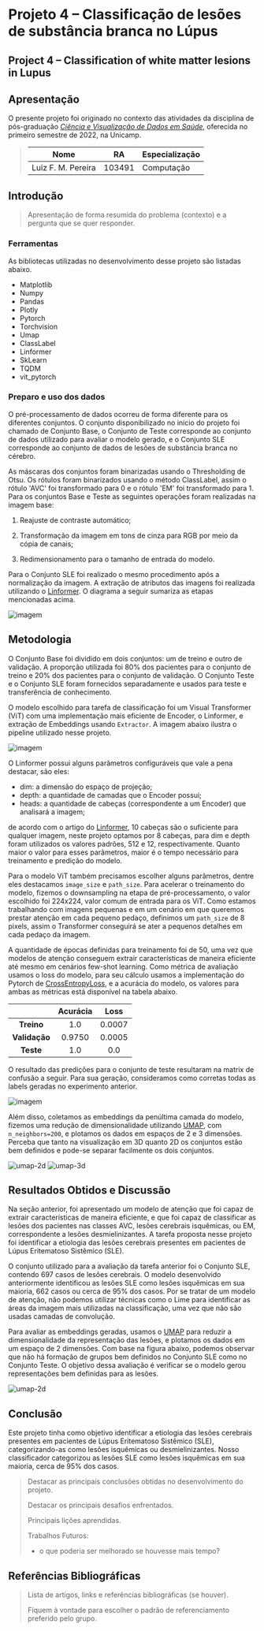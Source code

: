 # Projeto 4 – Classificação de lesões de substância branca no Lúpus

## Project 4 – Classification of white matter lesions in Lupus

## Apresentação

O presente projeto foi originado no contexto das atividades da disciplina de pós-graduação [*Ciência e Visualização de Dados em Saúde*](https://ds4h.org), oferecida no primeiro semestre de 2022, na Unicamp.

> |Nome  | RA | Especialização
> |--|--|--|
> | Luiz F. M. Pereira  | 103491  | Computação|

## Introdução

> Apresentação de forma resumida do problema (contexto) e a pergunta que se quer responder.

### Ferramentas

As bibliotecas utilizadas no desenvolvimento desse projeto são listadas abaixo.

* Matplotlib
* Numpy
* Pandas
* Plotly
* Pytorch
* Torchvision
* Umap
* ClassLabel
* Linformer
* SkLearn
* TQDM
* vit_pytorch

### Preparo e uso dos dados

O pré-processamento de dados ocorreu de forma diferente para os diferentes conjuntos. O conjunto disponibilizado no início do projeto foi chamado de Conjunto Base, o Conjunto de Teste corresponde ao conjunto de dados utilizado para avaliar o modelo gerado, e o Conjunto SLE corresponde ao conjunto de dados de lesões de substância branca no cérebro.

As máscaras dos conjuntos foram binarizadas usando o Thresholding de Otsu. Os rótulos foram binarizados usando o método ClassLabel, assim o rótulo 'AVC' foi transformado para 0 e o rótulo 'EM' foi transformado para 1. Para os conjuntos Base e Teste as seguintes operações foram realizadas na imagem base:

  1. Reajuste de contraste automático;

  2. Transformação da imagem em tons de cinza para RGB por meio da cópia de canais;

  3. Redimensionamento para o tamanho de entrada do modelo.

Para o Conjunto SLE foi realizado o mesmo procedimento após a normalização da imagem. A extração de atributos das imagens foi realizada utilizando o [Linformer](https://arxiv.org/abs/2006.04768). O diagrama a seguir sumariza as etapas mencionadas acima.

![imagem](reports/pre-process.drawio.png)

## Metodologia

O Conjunto Base foi dividido em dois conjuntos: um de treino e outro de validação. A proporção utilizada foi 80% dos pacientes para o conjunto de treino e 20% dos pacientes para o conjunto de validação. O Conjunto Teste e o Conjunto SLE foram fornecidos separadamente e usados para teste e transferência de conhecimento.

O modelo escolhido para tarefa de classificação foi um Visual Transformer (ViT) com uma implementação mais eficiente de Encoder, o Linformer, e extração de Embeddings usando `Extractor`. A imagem abaixo ilustra o pipeline utilizado nesse projeto.

![imagem](reports/metodo.drawio.png)

O Linformer possui alguns parâmetros configuráveis que vale a pena destacar, são eles:

* dim: a dimensão do espaço de projeção;
* depth: a quantidade de camadas que o Encoder possui;
* heads: a quantidade de cabeças (correspondente a um Encoder) que analisará a imagem;

de acordo com o artigo do [Linformer](https://arxiv.org/abs/2006.04768), 10 cabeças são o suficiente para qualquer imagem, neste projeto optamos por 8 cabeças, para dim e depth foram utilizados os valores padrões, 512 e 12, respectivamente. Quanto maior o valor para esses parâmetros, maior é o tempo necessário para treinamento e predição do modelo.

Para o modelo ViT também precisamos escolher alguns parâmetros, dentre eles destacamos `image_size` e `path_size`. Para acelerar o treinamento do modelo, fizemos o downsampling na etapa de pré-processamento, o valor escolhido foi 224x224, valor comum de entrada para os ViT. Como estamos trabalhando com imagens pequenas e em um cenário em que queremos prestar atenção em cada pequeno pedaço, definimos um `path_size` de 8 pixels, assim o Transformer conseguirá se ater a pequenos detalhes em cada pedaço da imagem.

A quantidade de épocas definidas para treinamento foi de 50, uma vez que modelos de atenção conseguem extrair características de maneira eficiente até mesmo em cenários few-shot learning. Como métrica de avaliação usamos o loss do modelo, para seu cálculo usamos a implementação do Pytorch de [CrossEntropyLoss](https://pytorch.org/docs/stable/nn.html#crossentropyloss), e a acurácia do modelo, os valores para ambas as métricas está disponível na tabela abaixo.

|                | **Acurácia**  | **Loss**  |
|:-------------: |:------------: |:--------: |
|   **Treino**   |      1.0      |  0.0007   |
| **Validação**  |    0.9750     |  0.0005   |
|   **Teste**    |      1.0      |    0.0    |

O resultado das predições para o conjunto de teste resultaram na matrix de confusão a seguir. Para sua geração, consideramos como corretas todas as labels geradas no experimento anterior.

![imagem](reports/cm_test.svg)

Além disso, coletamos as embeddings da penúltima camada do modelo, fizemos uma redução de dimensionalidade utilizando [UMAP](https://umap.github.io/umap/), com `n_neighbors=200`, e plotamos os dados em espaços de 2 e 3 dimensões. Perceba que tanto na visualização em 3D quanto 2D os conjuntos estão bem definidos e pode-se separar facilmente os dois conjuntos.

![umap-2d](reports/umap_2d_test.svg)
![umap-3d](reports/umap_3d_test_1.png)

## Resultados Obtidos e Discussão

Na seção anterior, foi apresentado um modelo de atenção que foi capaz de extrair características de maneira eficiente, e que foi capaz de classificar as lesões dos pacientes nas classes AVC, lesões cerebrais isquêmicas, ou EM, correspondente a lesões desmielinizantes. A tarefa proposta nesse projeto foi identificar a etiologia das lesões cerebrais presentes em pacientes de Lúpus Eritematoso Sistêmico (SLE).

O conjunto utilizado para a avaliação da tarefa anterior foi o Conjunto SLE, contendo 697 casos de lesões cerebrais. O modelo desenvolvido anteriormente identificou as lesões SLE como lesões isquêmicas em sua maioria, 662 casos ou cerca de 95% dos casos. Por se tratar de um modelo de atenção, não podemos utilizar técnicas como o Lime para identificar as áreas da imagem mais utilizadas na classificação, uma vez que não são usadas camadas de convolução.

Para avaliar as embeddings geradas, usamos o [UMAP](https://umap.github.io/umap/) para reduzir a dimensionalidade da representação das lesões, e plotamos os dados em um espaço de 2 dimensões. Com base na figura abaixo, podemos observar que não há formação de grupos bem definidos no Conjunto SLE como no Conjunto Teste. O objetivo dessa avaliação é verificar se o modelo gerou representações bem definidas para as lesões.

![umap-2d](reports/umap_2d_sle.svg)

## Conclusão

Este projeto tinha como objetivo identificar a etiologia das lesões cerebrais presentes em pacientes de Lúpus Eritematoso Sistêmico (SLE), categorizando-as como lesões isquêmicas ou desmielinizantes. Nosso classificador categorizou as lesões SLE como lesões isquêmicas em sua maioria, cerca de 95% dos casos.

> Destacar as principais conclusões obtidas no desenvolvimento do projeto.
>
> Destacar os principais desafios enfrentados.
>
> Principais lições aprendidas.
>
> Trabalhos Futuros:
>
> * o que poderia ser melhorado se houvesse mais tempo?
>
## Referências Bibliográficas

> Lista de artigos, links e referências bibliográficas (se houver).
>
> Fiquem à vontade para escolher o padrão de referenciamento preferido pelo grupo.

